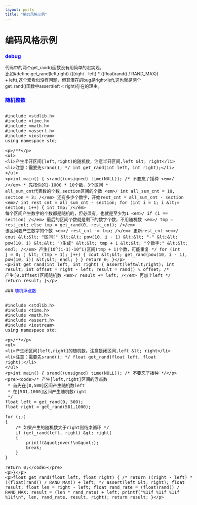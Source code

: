 ```yaml
---
layout: posts
title: "编码风格示例"
---
```

# 编码风格示例
### <font color="blue">debug</font>
代码中的两个get_rand()函数没有用简单的宏实现，<br>
比如#define get_rand(left,right) (((right - left) * ((float)rand() / RAND_MAX)) + left),这个宏看似没有问题，但其潜在的bug是right<left,这也就是两个get_rand()函数中assert(left < right)存在的理由。
### <font color="blue">随机整数</font>
<xmp class="prettyprint linenums">
#include <stdlib.h>
#include <time.h>
#include <math.h>
#include <assert.h>
#include <iostream>
using namespace std;

/**
 * 产生半开区间[left,right)的随机数，注意半开区间,left < right
 * 注意：需要先srand();
 */
int get_rand(int left, int right);

int main() {
	srand((unsigned) time(NULL)); /* 不要忘了播种 */
	/*
	 * 先按你的1-1000
	 * 10个数，3个区间
	 * all_sum_cnt代表数的个数,section区间的个数
	 */
	int all_sum_cnt = 10, section = 3;
	/* 还有多少个数字，开始rest_cnt = all_sum_cnt - section */
	int rest_cnt = all_sum_cnt - section;
	for (int i = 1; i <= section; i++) {
		int tmp; /* 每个区间产生数字的个数都是随机的，但必须有，也就是至少为1 */
		if (i == section) /* 最后的区间个数就是剩下的数字个数，不用随机数 */
			tmp = rest_cnt;
		else
			tmp = get_rand(0, rest_cnt); /* 该区间要产生数字的个数 */
		rest_cnt -= tmp; /* 更新rest_cnt */
		cout << "区间[" << pow(10, i - 1) << "-" << pow(10, i) << ")生成" << tmp + 1
				<< "个数字:" << endl;
		/* 产生[10^(i-1)-10^i)区间(tmp + 1)个数，可能重复 */
		for (int j = 0; j < (tmp + 1); j++) {
			cout << get_rand(pow(10, i - 1), pow(10, i)) << endl;
		}
	}
	return 0;
}

int get_rand(int left, int right) {
	assert(left<right);
	int result;
	int offset = right - left;
	result = rand() % offset; /* 产生[0,offset)区间随机数 */
	result += left; /* 再加上left */
	return result;
}

</xmp>
### <font color="blue">随机浮点数</font>
<xmp class="prettyprint linenums">
#include <stdlib.h>
#include <time.h>
#include <math.h>
#include <assert.h>
#include <iostream>
using namespace std;
 
/**
 * 产生闭区间[left,right]的随机数，注意是闭区间,left < right
 * 注意：需要先srand();
 */
float get_rand(float left, float right);
 
int main() {
	srand((unsigned) time(NULL)); /* 不要忘了播种 */

	/* 产生[left,right]区间的浮点数
	 * 首先在[0,500]区间产生随机数left
	 * 在[501,1000]区间产生随机数right
	 */
	float left = get_rand(0, 500);
	float right = get_rand(501,1000);

	for (;;)
	{
		/* 如果产生的随机数大于right则结束循环 */
		if (get_rand(left, right) > right)
		{
			printf("over!\n");
			break;
		}
	}

    return 0;
}
 
float get_rand(float left, float right) {
	/* return ((right - left) * ((float)rand() / RAND_MAX)) + left; */
    assert(left < right);
	float result;
	float len = right - left;
	float rand_rate = (float)rand() / RAND_MAX;
	result = (len * rand_rate) + left;
	printf("%11f   %11f   %11f   %11f\n", len, rand_rate, result, right);
	return result;
}

</xmp>